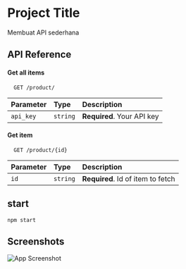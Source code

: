 # Project Title

Membuat API sederhana

## API Reference

#### Get all items

```http
  GET /product/
```

| Parameter | Type     | Description                |
| :-------- | :------- | :------------------------- |
| `api_key` | `string` | **Required**. Your API key |

#### Get item

```http
  GET /product/{id}
```

| Parameter | Type     | Description                       |
| :-------- | :------- | :-------------------------------- |
| `id`      | `string` | **Required**. Id of item to fetch |

## start
``` npm start ```

## Screenshots

![App Screenshot](https://i.ibb.co/DVqkdD0/Screenshot-from-2022-09-26-16-03-04.png)
